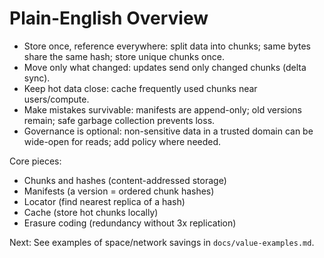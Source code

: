 # Plain-English Overview

- Store once, reference everywhere: split data into chunks; same bytes share the same hash; store unique chunks once.
- Move only what changed: updates send only changed chunks (delta sync).
- Keep hot data close: cache frequently used chunks near users/compute.
- Make mistakes survivable: manifests are append-only; old versions remain; safe garbage collection prevents loss.
- Governance is optional: non-sensitive data in a trusted domain can be wide-open for reads; add policy where needed.

Core pieces:
- Chunks and hashes (content-addressed storage)
- Manifests (a version = ordered chunk hashes)
- Locator (find nearest replica of a hash)
- Cache (store hot chunks locally)
- Erasure coding (redundancy without 3x replication)

Next: See examples of space/network savings in `docs/value-examples.md`.

